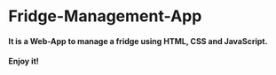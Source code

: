 # Fridge-Management-App
#### It is a Web-App to manage a fridge using HTML, CSS and JavaScript.
#### Enjoy it!
 
